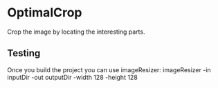# OptimalCrop

Crop the image by locating the interesting parts.

## Testing

Once you build the project you can use imageResizer:
imageResizer -in inputDir -out outputDir -width 128 -height 128

